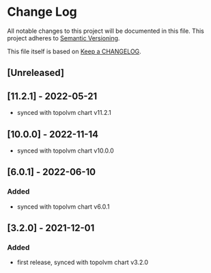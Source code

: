 # Change Log

All notable changes to this project will be documented in this file.
This project adheres to [Semantic Versioning](http://semver.org/).

This file itself is based on [Keep a CHANGELOG](https://keepachangelog.com/en/0.3.0/).

## [Unreleased]

## [11.2.1] - 2022-05-21
- synced with topolvm chart v11.2.1

## [10.0.0] - 2022-11-14
- synced with topolvm chart v10.0.0

## [6.0.1] - 2022-06-10
### Added
- synced with topolvm chart v6.0.1

## [3.2.0] - 2021-12-01
### Added
- first release, synced with topolvm chart v3.2.0
